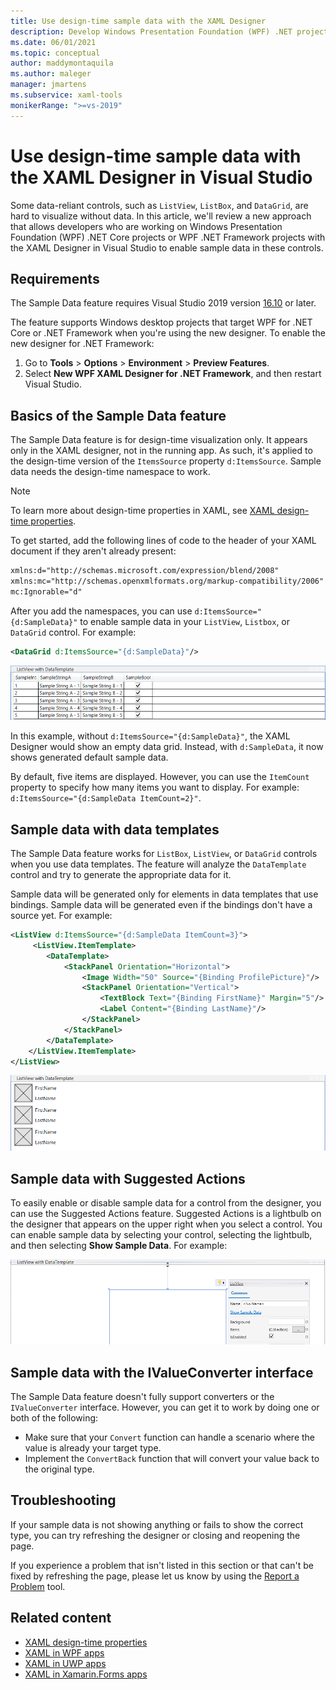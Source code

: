 ```yaml
---
title: Use design-time sample data with the XAML Designer
description: Develop Windows Presentation Foundation (WPF) .NET projects with the XAML Designer in Visual Studio to enable sample data in data-reliant controls.
ms.date: 06/01/2021
ms.topic: conceptual
author: maddymontaquila
ms.author: maleger
manager: jmartens
ms.subservice: xaml-tools
monikerRange: ">=vs-2019"
---
```

# Use design-time sample data with the XAML Designer in Visual Studio

Some data-reliant controls, such as `ListView`, `ListBox`, and `DataGrid`, are hard to visualize without data. In this article, we'll review a new approach that allows developers who are working on Windows Presentation Foundation (WPF) .NET Core projects or WPF .NET Framework projects with the XAML Designer in Visual Studio to enable sample data in these controls.

## Requirements

The Sample Data feature requires Visual Studio 2019 version [16.10](/visualstudio/releases/2019/release-notes-v16.10) or later.

The feature supports Windows desktop projects that target WPF for .NET Core or .NET Framework when you're using the new designer. To enable the new designer for .NET Framework:

1. Go to **Tools** > **Options** > **Environment** > **Preview Features**.
2. Select **New WPF XAML Designer for .NET Framework**, and then restart Visual Studio.

## Basics of the Sample Data feature

The Sample Data feature is for design-time visualization only. It appears only in the XAML designer, not in the running app. As such, it's applied to the design-time version of the `ItemsSource` property `d:ItemsSource`.
Sample data needs the design-time namespace to work.

> [!NOTE]
> To learn more about design-time properties in XAML, see [XAML design-time properties](../xaml-tools/xaml-designtime-data.md).

To get started, add the following lines of code to the header of your XAML document if they aren't already present:

```xml
xmlns:d="http://schemas.microsoft.com/expression/blend/2008"
xmlns:mc="http://schemas.openxmlformats.org/markup-compatibility/2006"
mc:Ignorable="d"
```

After you add the namespaces, you can use `d:ItemsSource="{d:SampleData}"` to enable sample data in your `ListView`, `Listbox`, or `DataGrid` control. For example:

```xml
<DataGrid d:ItemsSource="{d:SampleData}"/>
```

[![Screenshot that shows sample data on a data grid.](media\xaml-sample-data-empty-datagrid.png "Sample data enabled on a data grid")](media\xaml-sample-data-empty-datagrid.png#lightbox)

In this example, without `d:ItemsSource="{d:SampleData}"`, the XAML Designer would show an empty data grid. Instead, with `d:SampleData`, it now shows generated default sample data.

By default, five items are displayed. However, you can use the `ItemCount` property to specify how many items you want to display. For example: `d:ItemsSource="{d:SampleData ItemCount=2}"`.

## Sample data with data templates

The Sample Data feature works for `ListBox`, `ListView`, or `DataGrid` controls when you use data templates. The feature will analyze the `DataTemplate` control and try to generate the appropriate data for it.

Sample data will be generated only for elements in data templates that use bindings. Sample data will be generated even if the bindings don't have a source yet. For example:

```xml
<ListView d:ItemsSource="{d:SampleData ItemCount=3}">
     <ListView.ItemTemplate>
        <DataTemplate>
            <StackPanel Orientation="Horizontal">
                <Image Width="50" Source="{Binding ProfilePicture}"/>
                <StackPanel Orientation="Vertical">
                    <TextBlock Text="{Binding FirstName}" Margin="5"/>
                    <Label Content="{Binding LastName}"/>
                </StackPanel>
            </StackPanel>
        </DataTemplate>
    </ListView.ItemTemplate>
</ListView>
```

[![Screenshot that shows sample data in a list view with a data template.](media\xaml-sample-data-templated-listview.png "Sample data used in a list view with a data template")](media\xaml-sample-data-templated-listview.png#lightbox)

## Sample data with Suggested Actions

To easily enable or disable sample data for a control from the designer, you can use the Suggested Actions feature. Suggested Actions is a lightbulb on the designer that appears on the upper right when you select a control. You can enable sample data by selecting your control, selecting the lightbulb, and then selecting **Show Sample Data**. For example:

[![Screenshot that shows sample data with Suggested Actions.](media\xaml-sample-data-suggested-actions.png "Enable sample data with Suggested Actions")](media\xaml-sample-data-suggested-actions.png#lightbox)

## Sample data with the IValueConverter interface

The Sample Data feature doesn't fully support converters or the `IValueConverter` interface. However, you can get it to work by doing one or both of the following:

- Make sure that your `Convert` function can handle a scenario where the value is already your target type.
- Implement the `ConvertBack` function that will convert your value back to the original type.

## Troubleshooting

If your sample data is not showing anything or fails to show the correct type, you can try refreshing the designer or closing and reopening the page.

If you experience a problem that isn't listed in this section or that can't be fixed by refreshing the page, please let us know by using the [Report a Problem](../ide/how-to-report-a-problem-with-visual-studio.md) tool.

## Related content

- [XAML design-time properties](../xaml-tools/xaml-designtime-data.md)
- [XAML in WPF apps](/dotnet/framework/wpf/advanced/xaml-in-wpf)
- [XAML in UWP apps](/windows/uwp/xaml-platform/xaml-overview)
- [XAML in Xamarin.Forms apps](/xamarin/xamarin-forms/xaml/)